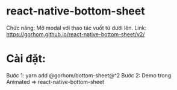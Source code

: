 # react-native-bottom-sheet
Chức năng: Mở modal với thao tác vuốt từ dưới lên.
Link: https://gorhom.github.io/react-native-bottom-sheet/v2/
# Cài đặt: 
Bước 1: yarn add @gorhom/bottom-sheet@^2
Bước 2: Demo trong Animated =>  react-native-bottom-sheet
